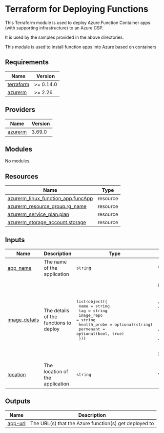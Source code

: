 # Terraform for Deploying Functions

This Terraform module is used to deploy Azure Function Container apps (with supporting infrastructure) to an Azure CSP.

It is used by the samples provided in the above directories.

<!-- BEGIN_TF_DOCS -->
This module is used to install function apps into Azure
based on containers

## Requirements

| Name | Version |
|------|---------|
| <a name="requirement_terraform"></a> [terraform](#requirement\_terraform) | >= 0.14.0 |
| <a name="requirement_azurerm"></a> [azurerm](#requirement\_azurerm) | >= 2.26 |

## Providers

| Name | Version |
|------|---------|
| <a name="provider_azurerm"></a> [azurerm](#provider\_azurerm) | 3.69.0 |

## Modules

No modules.

## Resources

| Name | Type |
|------|------|
| [azurerm_linux_function_app.funcApp](https://registry.terraform.io/providers/hashicorp/azurerm/latest/docs/resources/linux_function_app) | resource |
| [azurerm_resource_group.rg_name](https://registry.terraform.io/providers/hashicorp/azurerm/latest/docs/resources/resource_group) | resource |
| [azurerm_service_plan.plan](https://registry.terraform.io/providers/hashicorp/azurerm/latest/docs/resources/service_plan) | resource |
| [azurerm_storage_account.storage](https://registry.terraform.io/providers/hashicorp/azurerm/latest/docs/resources/storage_account) | resource |

## Inputs

| Name | Description | Type | Default | Required |
|------|-------------|------|---------|:--------:|
| <a name="input_app_name"></a> [app\_name](#input\_app\_name) | The name of the application | `string` | `"testapp"` | no |
| <a name="input_image_details"></a> [image\_details](#input\_image\_details) | The details of the functions to deploy | <pre>list(object({<br>    name         = string<br>    tag          = string<br>    image_repo   = string<br>    health_probe = optional(string)<br>    permenant    = optional(bool, true)<br>  }))</pre> | <pre>[<br>  {<br>    "health_probe": "/api/version",<br>    "image_repo": "https://ghcr.io/tpayne",<br>    "name": "azfuncnodejs",<br>    "tag": "main"<br>  },<br>  {<br>    "health_probe": "/api/version",<br>    "image_repo": "https://ghcr.io/tpayne",<br>    "name": "azfuncpython",<br>    "tag": "main"<br>  }<br>]</pre> | no |
| <a name="input_location"></a> [location](#input\_location) | The location of the application | `string` | `"West Europe"` | no |

## Outputs

| Name | Description |
|------|-------------|
| <a name="output_app-url"></a> [app-url](#output\_app-url) | The URL(s) that the Azure function(s) get deployed to |
<!-- END_TF_DOCS -->
